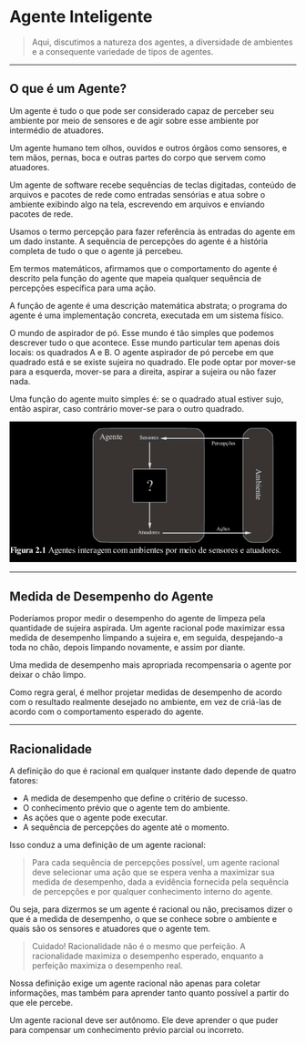 # Agente Inteligente

> Aqui, discutimos a natureza dos agentes, a diversidade de
ambientes e a consequente variedade de tipos de agentes.

---
## O que é um Agente?

Um agente é tudo o que pode ser considerado capaz de perceber seu ambiente por meio de
sensores e de agir sobre esse ambiente por intermédio de atuadores.

Um agente humano tem olhos, ouvidos e outros órgãos como sensores, e tem mãos,
pernas, boca e outras partes do corpo que servem como atuadores.

Um agente de software recebe sequências de teclas digitadas, conteúdo de arquivos e
pacotes de rede como entradas sensórias e atua sobre o ambiente exibindo algo na tela, escrevendo
em arquivos e enviando pacotes de rede.

Usamos o termo percepção para fazer referência às entradas do agente em um dado
instante. A sequência de percepções do agente é a história completa de tudo o que o agente já percebeu.

Em termos matemáticos, afirmamos que o
comportamento do agente é descrito pela função do agente que mapeia qualquer sequência de
percepções específica para uma ação.

A função de agente é uma descrição matemática abstrata; o
programa do agente é uma implementação concreta, executada em um sistema físico.

O mundo de aspirador de pó. Esse mundo é tão simples que podemos descrever tudo o que acontece. Esse mundo particular tem apenas dois locais: os quadrados A e B. O agente aspirador de pó percebe em que quadrado está e se existe sujeira no quadrado. Ele pode optar por mover-se para a esquerda, mover-se para a direita, aspirar a sujeira ou não fazer nada.

Uma função do agente muito simples é: se o quadrado
atual estiver sujo, então aspirar, caso contrário mover-se para o outro quadrado.

![alt text](../Imagens/Sensores_Atuadores.png)

---
## Medida de Desempenho do Agente

Poderíamos propor medir o desempenho do agente de limpeza pela quantidade de sujeira aspirada. Um agente racional pode
maximizar essa medida de desempenho limpando a sujeira e, em seguida, despejando-a toda no chão,
depois limpando novamente, e assim por diante. 

Uma medida de desempenho mais apropriada
recompensaria o agente por deixar o chão limpo.

Como regra geral, é melhor projetar medidas de desempenho de acordo com o
resultado realmente desejado no ambiente, em vez de criá-las de acordo com o comportamento
esperado do agente.

---
## Racionalidade

A definição do que é racional em qualquer instante dado depende de quatro fatores:

- A medida de desempenho que define o critério de sucesso.
- O conhecimento prévio que o agente tem do ambiente.
- As ações que o agente pode executar.
- A sequência de percepções do agente até o momento.

Isso conduz a uma definição de um agente racional:
> Para cada sequência de percepções possível, um agente racional deve selecionar uma
ação que se espera venha a maximizar sua medida de desempenho, dada a evidência fornecida
pela sequência de percepções e por qualquer conhecimento interno do agente.

Ou seja, para dizermos se um agente é racional ou não, precisamos dizer o que é a medida de
desempenho, o que se conhece sobre o ambiente e quais são os sensores e atuadores que o agente
tem.

> Cuidado! Racionalidade não é o mesmo que perfeição. A racionalidade maximiza o
desempenho esperado, enquanto a perfeição maximiza o desempenho real.

Nossa definição exige um agente racional não apenas para coletar informações, mas também para
aprender tanto quanto possível a partir do que ele percebe.

Um agente racional deve ser autônomo. Ele
deve aprender o que puder para compensar um conhecimento prévio parcial ou incorreto.

